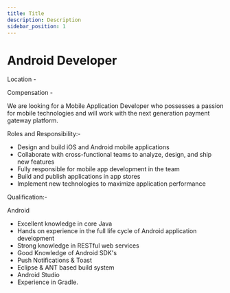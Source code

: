 ```yaml
---
title: Title
description: Description
sidebar_position: 1
---
```


<!-- @format -->

# Android Developer

Location -

Compensation -

We are looking for a Mobile Application Developer who possesses a passion for mobile technologies and will work with the next generation payment gateway platform.

Roles and Responsibility:-

- Design and build iOS and Android mobile applications
- Collaborate with cross-functional teams to analyze, design, and ship new features
- Fully responsible for mobile app development in the team
- Build and publish applications in app stores
- Implement new technologies to maximize application performance

Qualification:-

Android

- Excellent knowledge in core Java
- Hands on experience in the full life cycle of Android application development
- Strong knowledge in RESTful web services
- Good Knowledge of Android SDK's
- Push Notifications & Toast
- Eclipse & ANT based build system
- Android Studio
- Experience in Gradle.
